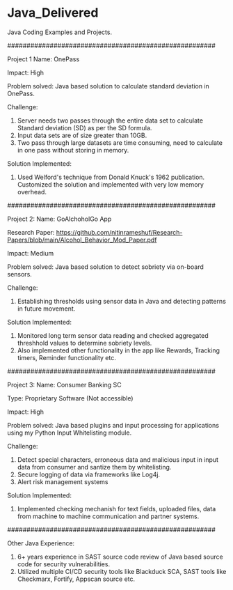 # Java_Delivered

Java Coding Examples and Projects.

######################################################

Project 1
Name: OnePass

Impact: High

Problem solved: 
Java based solution to calculate standard deviation in OnePass.

Challenge: 
1) Server needs two passes through the entire data set to calculate Standard deviation (SD) as per the SD formula.
2) Input data sets are of size greater than 10GB.
2) Two pass through large datasets are time consuming, need to calculate in one pass without storing in memory.

Solution Implemented:
1) Used Welford's technique from Donald Knuck's 1962 publication. Customized the solution and implemented with very low memory overhead.

######################################################

Project 2:
Name: GoAlchoholGo App

Research Paper: https://github.com/nitinrameshuf/Research-Papers/blob/main/Alcohol_Behavior_Mod_Paper.pdf

Impact: Medium

Problem solved: 
Java based solution to detect sobriety via on-board sensors.

Challenge: 
1) Establishing thresholds using sensor data in Java and detecting patterns in future movement.

Solution Implemented:
1) Monitored long term sensor data reading and checked aggregated threshhold values to determine sobriety levels.
2) Also implemented other functionality in the app like Rewards, Tracking timers, Reminder functionality etc.

######################################################

Project 3:
Name: Consumer Banking SC

Type: Proprietary Software (Not accessible)

Impact: High

Problem solved: 
Java based plugins and input processing for applications using my Python Input Whitelisting module.

Challenge: 
1) Detect special characters, erroneous data and malicious input in input data from consumer and santize them by whitelisting.
2) Secure logging of data via frameworks like Log4j.
3) Alert risk management systems

Solution Implemented:
1) Implemented checking mechanish for text fields, uploaded files, data from machine to machine communication and partner systems.

######################################################

Other Java Experience:

1) 6+ years experience in SAST source code review of Java based source code for security vulnerabilities. 
2) Utilized multiple CI/CD security tools like Blackduck SCA, SAST tools like Checkmarx, Fortify, Appscan source etc.
